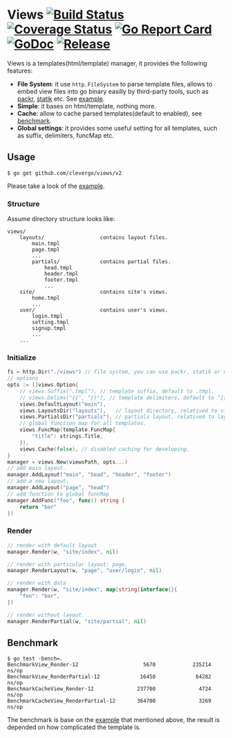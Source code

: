 # Views [![Build Status](https://travis-ci.org/clevergo/views.svg?branch=master)](https://travis-ci.org/clevergo/views) [![Coverage Status](https://coveralls.io/repos/github/clevergo/views/badge.svg?branch=master)](https://coveralls.io/github/clevergo/views?branch=master) [![Go Report Card](https://goreportcard.com/badge/github.com/clevergo/views)](https://goreportcard.com/report/github.com/clevergo/views) [![GoDoc](https://img.shields.io/badge/godoc-reference-blue)](https://pkg.go.dev/github.com/clevergo/views/v2) [![Release](https://img.shields.io/github/release/clevergo/views.svg?style=flat-square)](https://github.com/clevergo/views/releases)

Views is a templates(html/template) manager,  it provides the following features:

- **File System**: it use `http.FileSystem` to parse template files, allows to embed view files into go binary easilly by third-party tools, 
	such as [packr](https://github.com/gobuffalo/packr), [statik](https://github.com/rakyll/statik) etc. See [example](example).
- **Simple**: it bases on html/template, nothing more.
- **Cache**: allow to cache parsed templates(default to enabled), see [benchmark](#benchmark).
- **Global settings**: it provides some useful setting for all templates, such as suffix, delimiters, funcMap etc.

## Usage

```shell
$ go get github.com/clevergo/views/v2
```

Please take a look of the [example](example).

### Structure

Assume directory structure looks like:

```
views/
	layouts/                  contains layout files.
    	main.tmpl
    	page.tmpl
    	...
    	partials/             contains partial files.
        	head.tmpl
        	header.tmpl
        	footer.tmpl
        	...
	site/                     contains site's views.
	    home.tmpl
	    ...
	user/                     contains user's views.
    	login.tmpl
    	setting.tmpl
    	signup.tmpl
    	...
	...
```

### Initialize

```go
fs = http.Dir("./views") // file system, you can use packr, statik or other file system instead.
// options
opts := []views.Option{
	// views.Suffix(".tmpl"), // template suffix, default to .tmpl.
	// views.Delims("{{", "}}"), // template delimiters, default to "{{" and "}}".
	views.DefaultLayout("main"),
	views.LayoutsDir("layouts"),   // layout directory, relatived to views path.
	views.PartialsDir("partials"), // partials layout, relatived to layouts directory.
	// global function map for all templates.
	views.FuncMap(template.FuncMap{
		"title": strings.Title,
	}),
	views.Cache(false), // disabled caching for developing.
}
manager = views.New(viewsPath, opts...)
// add main layout.
manager.AddLayout("main", "head", "header", "footer")
// add a new layout.
manager.AddLayout("page", "head")
// add function to global funcMap
manager.AddFunc("foo", func() string {
    return "bar"
})
```

### Render

```go
// render with default layout
manager.Render(w, "site/index", nil)

// render with particular layout: page.
manager.RenderLayout(w, "page", "user/login", nil)

// render with data
manager.Render(w, "site/index", map[string]interface{}{
	"foo": "bar",
})

// render without layout.
manager.RenderPartial(w, "site/partial", nil)
```

## Benchmark

```shell
$ go test -bench=.
BenchmarkView_Render-12                     5670            235214 ns/op
BenchmarkView_RenderPartial-12             16450             64282 ns/op
BenchmarkCacheView_Render-12              237700              4724 ns/op
BenchmarkCacheView_RenderPartial-12       364700              3269 ns/op
```

The benchmark is base on the [example](example) that mentioned above, the result is depended on how complicated the template is. 
